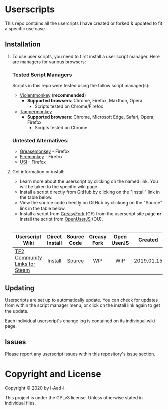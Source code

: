 # Userscripts

This repo contains all the usercripts I have created or forked & updated to fit a specific use case.

## Installation

1. To use user scripts, you need to first install a user script manager. Here are managers for various browsers:

   ### Tested Script Managers

   Scripts in this repo were tested using the follow script manager(s):

   - [Violentmonkey](https://violentmonkey.github.io/) (**recommended**) 
   		- **Supported browsers**: Chrome, Firefox, Maxthon, Opera 
			- Scripts tested on Chrome/Firefox
   - [Tampermonkey](https://tampermonkey.net/) 
   		- **Supported browsers**: Chrome, Microsoft Edge, Safari, Opera, Firefox 
			- Scripts tested on Chrome

   ### Untested Alternatives:

   - [Greasemonkey](http://www.greasespot.net/) - Firefox
   - [Firemonkey](https://addons.mozilla.org/firefox/addon/firemonkey/) - Firefox
   - [USI](https://addons.mozilla.org/firefox/addon/userunified-script-injector/) - Firefox

2. Get information or install:

   - Learn more about the userscript by clicking on the named link. You will be taken to the specific wiki page.
   - Install a script directly from GitHub by clicking on the "Install" link in the table below.
   - View the source code directly on GitHub by clickong on the "Source" link in the table below.
   - Install a script from [GreasyFork](https://greasyfork.org/en/users/576570-l-aad-l) (GF) from the userscript site page **or** install the script from [OpenUserJS](https://openuserjs.org/users/Aad/scripts) (OU).<br><br>

   | Userscript Wiki                                 |   Direct<br>Install   |     Source<br>Code      | Greasy<br>Fork  | Open<br>UserJS  | Created    | Updated    |
   | ----------------------------------------------- | :-------------------: | :---------------------: | :-------------: | :-------------: | ---------- | ---------- |
   | [TF2 Community Links for Steam ][tf2cls-wiki] | [Install][tf2cls-raw] | [Source][tf2cls-source] | WIP | WIP | 2019.01.15 | 2020.06.06 |

<!-- Wiki -->

[tf2cls-wiki]: https://github.com/l-Aad-l/userscripts/wiki/TF2-Community-Links-for-Steam

<!-- RAW -->

[tf2cls-raw]: https://raw.githubusercontent.com/l-Aad-l/userscripts/master/TF2-Community-Links-for-Steam/TF2-Community-Links-Steam.user.js

<!-- Source code -->

[tf2cls-source]: https://github.com/l-Aad-l/userscripts/blob/master/TF2-Community-Links-for-Steam/TF2-Community-Links-Steam.user.js

<!-- Greasyfork -->

<!-- [tf2cls-gf]:  -->

<!-- OpenUserJS -->

<!-- [tf2cls-ou]: --> 

## Updating

Userscripts are set up to automatically update. You can check for updates from within the script manager menu, or click on the install link again to get the update.

Each individual userscript's change log is contained on its individual wiki page.

## Issues

Please report any userscript issues within this repository's [issue section](https://github.com/l-Aad-l/userscripts/issues).

# Copyright and License

Copyright © 2020 by l-Aad-l.

This project is under the GPLv3 license. Unless otherwise stated in individual files.
